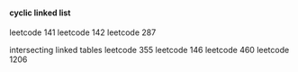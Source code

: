 #### cyclic linked list
leetcode 141
leetcode 142
leetcode 287

intersecting linked tables
leetcode 355
leetcode 146
leetcode 460
leetcode 1206